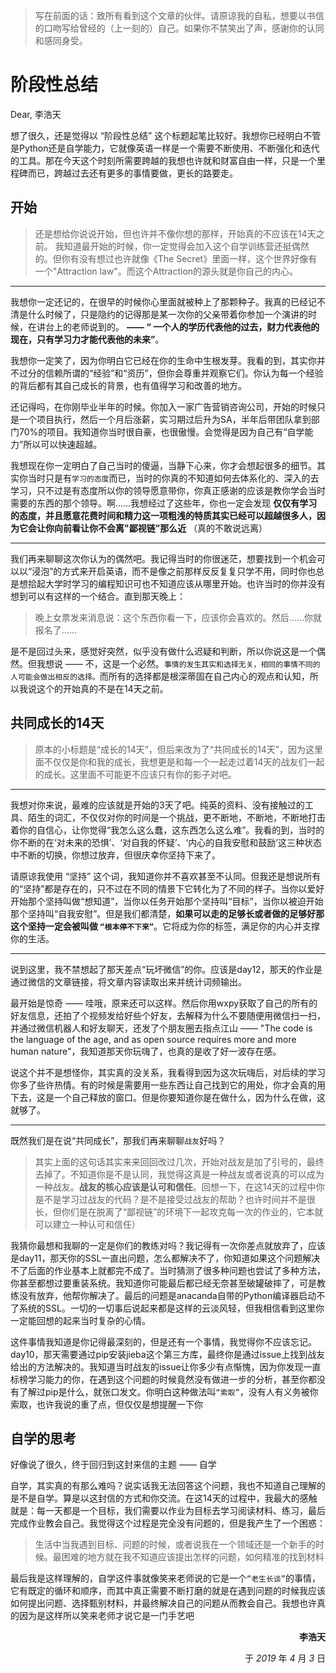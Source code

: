 
> 写在前面的话：致所有看到这个文章的伙伴。请原谅我的自私，想要以书信的口吻写给曾经的（上一刻的）自己。如果你不禁笑出了声，感谢你的认同和感同身受。

# 阶段性总结

Dear, 李浩天

想了很久，还是觉得以 “阶段性总结” 这个标题起笔比较好。我想你已经明白不管是Python还是自学能力，它就像英语一样是一个需要不断使用、不断强化和迭代的工具。那在今天这个时刻所需要跨越的我想也许就和财富自由一样，只是一个里程碑而已，跨越过去还有更多的事情要做，更长的路要走。

## 开始

> 还是想给你说说开始，但也许并不像你想的那样，开始真的不应该在14天之前。
> 我知道最开始的时候，你一定觉得会加入这个自学训练营还挺偶然的。但你有没有想过也许就像《The Secret》里面一样，这个世界好像有一个"Attraction law"。而这个Attraction的源头就是你自己的内心。

---

我想你一定还记的，在很早的时候你心里面就被种上了那颗种子。我真的已经记不清是什么时候了，只是隐约的记得那是某一次你的父亲带着你参加一个演讲的时候，在讲台上的老师说到的。 **—— “ 一个人的学历代表他的过去，财力代表他的现在，只有学习力才能代表他的未来”**。

我想你一定笑了，因为你明白它已经在你的生命中生根发芽。我看的到，其实你并不过分的信赖所谓的“经验”和“资历”，但你会尊重并观察它们。你认为每一个经验的背后都有其自己成长的背景，也有值得学习和改善的地方。

还记得吗，在你刚毕业半年的时候。你加入一家广告营销咨询公司，开始的时候只是一个项目执行，然后一个月后涨薪，实习期过后升为SA，半年后带团队拿到部门70%的项目。我知道你当时很自豪，也很傲慢。会觉得是因为自己有“自学能力”所以可以快速超越。

我想现在你一定明白了自己当时的傻逼，当静下心来，你才会想起很多的细节。其实你当时只是有`学习的态度`而已，当时的你真的不知道如何去体系化的、深入的去学习，只不过是有态度所以你的领导愿意带你，你真正感谢的应该是教你学会当时需要的东西的那个领导。啊……我想经过了这些年，你也一定会发现 **仅仅有学习的态度，并且愿意花费时间和精力这一项粗浅的特质其实已经可以超越很多人，因为它会让你向前看让你不会离"鄙视链”那么近** （真的不敢说远离）

---

我们再来聊聊这次你认为的偶然吧。我记得当时的你很迷茫，想要找到一个机会可以以“浸泡”的方式来开启英语，而不是像之前那样反反复复只学不用，同时你也总是想拾起大学时学习的编程知识可也不知道应该从哪里开始。也许当时的你并没有想到可以有这样的一个结合。直到那天晚上：

> 晚上女票发来消息说：这个东西你看一下，应该你会喜欢的。然后……你就报名了……

是不是回过头来，感觉好突然，似乎没有做什么迟疑和判断，所以你说这是一个偶然。但我想说 —— 不，这是一个必然。`事情的发生其实和选择无关，相同的事情不同的人可能会做出相反的选择。`而所有的选择都是根深蒂固在自己内心的观点和认知，所以我说这个的开始真的不是在14天之前。

## 共同成长的14天

> 原本的小标题是“成长的14天”，但后来改为了“共同成长的14天”，因为这里面不仅仅是你和我的成长，我想更是和每一个一起走过着14天的战友们一起的成长。这里面不可能更不应该只有你的影子对吧。

---

我想对你来说，最难的应该就是开始的3天了吧。纯英的资料、没有接触过的工具、陌生的词汇，不仅仅对你的时间是一个挑战，更不断地，不断地，不断地打击着你的自信心，让你觉得“我怎么这么蠢，这东西怎么这么难”。我看的到，当时的你不断的在‘对未来的恐惧’、‘对自我的怀疑’、‘内心的自我安慰和鼓励’这三种状态中不断的切换，你想过放弃，但很庆幸你坚持下来了。

请原谅我使用 “坚持” 这个词，我知道你并不喜欢甚至不认同。但我还是想说所有的“坚持”都是存在的，只不过在不同的情景下它转化为了不同的样子。当你以爱好开始那个坚持叫做“想知道”，当你以任务开始那个坚持叫“目标”，当你以被迫开始那个坚持叫“自我安慰”。但是我们都清楚，**如果可以走的足够长或者做的足够好那这个坚持一定会被叫做 `“根本停不下来”`**。它将成为你的标签，满足你的内心并支撑你的生活。

---

说到这里，我不禁想起了那天差点“玩坏微信”的你。应该是day12，那天的作业是通过微信的文章链接，将文章内容读取出来并统计词频输出。

最开始是惊奇 —— 哇哦，原来还可以这样。然后你用wxpy获取了自己的所有的好友信息，还拍了个视频发给好些个好友，去解释为什么不要随便用微信扫一扫，并通过微信机器人和好友聊天，还发了个朋友圈去指点江山 —— "The code is the language of the age, and as open source requires more and more human nature"，我知道那天你玩嗨了，也真的是收了好一波存在感。

说这个并不是想怪你，其实真的没关系，我看得到因为这次玩嗨后，对后续的学习你多了些许热情。有的时候是需要用一些东西让自己找到它的用处，你才会真的用下去，这是一个自己释放的窗口。但是你要知道你是在做什么，因为什么在做，这就够了。

---

既然我们是在说“共同成长”，那我们再来聊聊`战友`好吗？

> 其实上面的这句话其实来来回回改过几次，开始对战友是加了引号的，最终去掉了。不知道你是不是认同，我觉得这真是一种战友或者说真的可以成为一种战友。**战友的核心应该是认可和信任**。回想一下，在这14天的过程中你是不是学习过战友的代码？是不是接受过战友的帮助？也许时间并不是很长，但你们是在脱离了“鄙视链”的环境下一起攻克每一次的作业的，它本就可以建立一种认可和信任）

我猜你最想和我聊的一定是你们的教练对吗？我记得有一次你差点就放弃了，应该是day11，那天你的SSL一直出问题，怎么都解决不了，你知道如果这个问题解决不了后面的作业基本上就都完不成了。当时猜测了很多种问题也尝试了多种方法，你甚至都想过要重装系统。我知道你可能最后都已经无奈甚至破罐破摔了，可是教练没有放弃，他帮你解决了。最后的问题是anacanda自带的Python编译器启动不了系统的SSL。一切的一切事后说起来都是这样的云淡风轻，但我相信看到这里你一定能回想的起来当时复杂的心情。

这件事情我知道是你记得最深刻的，但是还有一个事情，我觉得你不应该忘记。day10，那天需要通过pip安装jieba这个第三方库，最终你是通过issue上找到战友给出的方法解决的。我知道当时战友的issue让你多少有点惭愧，因为你发现一直标榜学习能力的你，在遇到这个问题的时候竟然没有做进一步的分析，甚至你都没有了解过pip是什么，就张口发文。你明白这种做法叫`“索取”`，没有人有义务被你索取，也许我说的重了点，但仅仅是想提醒一下你

## 自学的思考

好像说了很久，终于回归到这封来信的主题 —— 自学

自学，其实真的有那么难吗？说实话我无法回答这个问题，我也不知道自己理解的是不是自学。算是以这封信的方式和你交流。在这14天的过程中，我最大的感触就是：每一天都是一个目标，我们需要以作业为目标去学习阅读材料、练习，最后完成作业教会自己。我觉得这个过程是完全没有问题的，但是我产生了一个困惑：

> 生活中当我遇到目标、问题的时候，或者说我在一个领域还是一个新手的时候。最困难的地方就在我不知道应该提出怎样的问题，如何精准的找到材料

最后我是这样理解的，自学这件事就像笑来老师说的它是一个`“老生长谈”`的事情，它有既定的循环和顺序，而其中真正需要不断打磨的就是在遇到问题的时候我应该如何提出问题、选择甄别材料，并最终解决自己的问题从而教会自己。我想也许真的因为是这样所以笑来老师才说它是一门手艺吧

<p style="text-align: right"><strong>李浩天</strong></p>
<p style="text-align: right">于 <em>2019</em> 年 <em>4</em> 月 <em>3</em> 日</p>